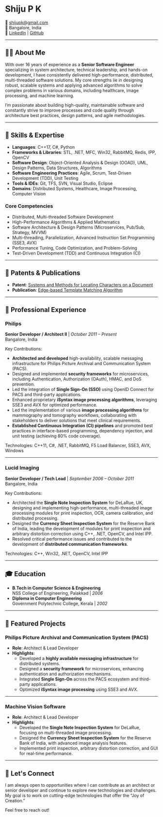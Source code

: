 # Shiju P K

📧 [shijupk@gmail.com](mailto:shijupk@gmail.com)  
📍 Bangalore, India  
🔗 [LinkedIn](https://in.linkedin.com/in/shijupk) | [GitHub](https://github.com/shijupk)

---

## 👨‍💻 About Me

With over 16 years of experience as a **Senior Software Engineer** specializing in system architecture, technical leadership, and hands-on development, I have consistently delivered high-performance, distributed, multi-threaded software solutions. My core strengths lie in designing robust, scalable systems and applying advanced algorithms to solve complex problems in various domains, including healthcare, image processing, and machine learning.

I’m passionate about building high-quality, maintainable software and constantly strive to improve processes and code quality through architecture best practices, design patterns, and agile methodologies.

---

## 💼 Skills & Expertise

- **Languages**: C++17, C#, Python  
- **Frameworks & Libraries**: STL, .NET, MFC, Win32, RabbitMQ, Redis, IPP, OpenCV  
- **Software Design**: Object-Oriented Analysis & Design (OOAD), UML, Design Patterns, Data Structures, Algorithms  
- **Software Engineering Practices**: Agile, Scrum, Test-Driven Development (TDD), Unit Testing  
- **Tools & IDEs**: Git, TFS, SVN, Visual Studio, Eclipse  
- **Domains**: Distributed Systems, Healthcare, Image Processing, Computer Vision

### Core Competencies

- Distributed, Multi-threaded Software Development
- High-Performance Algorithms & Applied Mathematics
- Software Architecture & Design Patterns (Microservices, Pub/Sub, Strategy, MVVM)
- Multi-threading, Parallelization, Advanced Instruction Set Programming (SSE3, AVX)
- Performance Tuning, Code Optimization, and Problem-Solving
- Test-Driven Development (TDD) and Continuous Integration (CI)

---

## 🔬 Patents & Publications

- **Patent**: [Systems and Methods for Locating Characters on a Document](http://appft1.uspto.gov/netacgi/nph-Parser?Sect1=PTO1&Sect2=HITOFF&d=PG01&p=1&u=%2Fnetahtml%2FPTO%2Fsrchnum.html&r=1&f=G&l=50&s1=20130156288.PGNR.)
- **Publication**: [Edge-based Template Matching Algorithm](http://www.codeproject.com/KB/graphics/Edge_Based_template_match.aspx)

---

## 🚀 Professional Experience

### **Philips**  
**Senior Developer / Architect II** | *October 2011 – Present*  
Bangalore, India

Key Contributions:
- **Architected and developed** high-availability, scalable messaging infrastructure for Philips Picture Archival and Communication System (PACS).
- Designed and implemented **security frameworks** for microservices, including Authentication, Authorization (OAuth), HMAC, and DoS prevention.
- Led the integration of **Single Sign-On (SSO)** using OpenID Connect for PACS and third-party applications.
- Enhanced proprietary **iSyntax image processing algorithms**, leveraging SSE3 and AVX for optimized performance.
- Led the implementation of various **image processing algorithms** for mammography and tomography workflows, collaborating with stakeholders to deliver solutions that meet clinical requirements.
- **Established Continuous Integration (CI) pipelines** and promoted best practices in interface-based programming, dependency injection, and unit testing (achieving 80% code coverage).

Technologies: C++11, C#, .NET, RabbitMQ, F5 Load Balancer, SSE3, AVX, Windows

---

### **Lucid Imaging**  
**Senior Developer / Tech Lead** | *September 2006 – October 2011*  
Bangalore, India

Key Contributions:
- Architected the **Single Note Inspection System** for DeLaRue, UK, designing and implementing high-performance, multi-threaded image processing modules for print inspection, OCR, camera calibration, and distributed processing.
- Designed the **Currency Sheet Inspection System** for the Reserve Bank of India, leading the development of modules for print inspection and arbitrary distortion correction using C++, .NET, OpenCV, and Intel IPP.
- Resolved critical performance issues and contributed to the development of **distributed communication frameworks**.

Technologies: C++, Win32, .NET, OpenCV, Intel IPP

---

## 🎓 Education

- **B.Tech in Computer Science & Engineering**  
  NSS College of Engineering, Palakkad | *2006*
- **Diploma in Computer Engineering**  
  Government Polytechnic College, Kerala | *2002*

---

## 🌟 Featured Projects

### **Philips Picture Archival and Communication System (PACS)**
- **Role**: Architect & Lead Developer  
- **Highlights**:
  - Developed a **highly available messaging infrastructure** for distributed systems.
  - Designed a **security framework** for microservices, enhancing authentication and authorization mechanisms.
  - Integrated **Single Sign-On** across the PACS ecosystem and third-party applications.
  - Optimized **iSyntax image processing** using SSE3 and AVX.

---

### **Machine Vision Software**
- **Role**: Architect & Lead Developer  
- **Highlights**:
  - Developed the **Single Note Inspection System** for DeLaRue, focusing on multi-threaded image processing.
  - Designed the **Currency Sheet Inspection System** for the Reserve Bank of India, with advanced image analysis features.
  - Implemented print inspection, arbitrary distortion correction, and GUI for real-time performance.

---

## 🤝 Let's Connect

I am always open to opportunities where I can contribute as an architect or senior developer and continue to explore new technologies and challenges. My goal is to work on cutting-edge technologies that offer the “Joy of Creation.”

Feel free to reach out!
